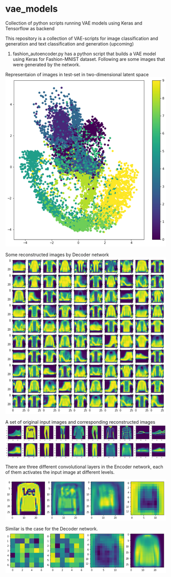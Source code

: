 # vae_models
Collection of python scripts running VAE models using Keras and Tensorflow as backend

This repository is a collection of VAE-scripts for image classification and generation and text classification and generation
(upcoming)

1. fashion_autoencoder.py has a python script that builds a VAE model using Keras for Fashion-MNIST dataset. Following are some
images that were generated by the network.

Representaion of images in test-set in two-dimensional latent space
![Representaion of original images in two-dimensional space](https://github.com/anktplwl91/vae_models/blob/master/latent_repr.png)

Some reconstructed images by Decoder network
![gen_images](https://github.com/anktplwl91/vae_models/blob/master/gen_sample.png)

A set of original input images and corresponding reconstructed images
![Input Images](https://github.com/anktplwl91/vae_models/blob/master/orig_imgs.png)
![Output Images](https://github.com/anktplwl91/vae_models/blob/master/gen_imgs.png)

There are three different convolutional layers in the Encoder network, each of them activates the input
image at different levels.

![orig_activations](https://github.com/anktplwl91/vae_models/blob/master/orig_activations.png)

Similar is the case for the Decoder network.
![gen_activations](https://github.com/anktplwl91/vae_models/blob/master/gen_activations.png)

